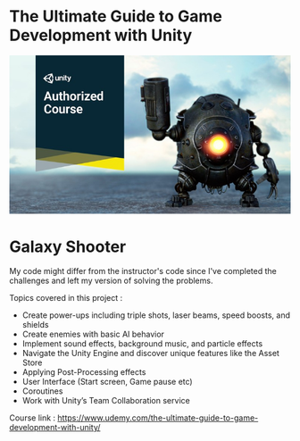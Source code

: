 # The Ultimate Guide to Game Development with Unity
![Alt text](CourseImage/tuggdwu.jpg?raw=true "Optional Title")

# Galaxy Shooter
My code might differ from the instructor's code since I've completed the challenges and left my version of solving the problems.

Topics covered in this project : 
 - Create power-ups including triple shots, laser beams, speed boosts, and shields
 - Create enemies with basic AI behavior
 - Implement sound effects, background music, and particle effects
 - Navigate the Unity Engine and discover unique features like the Asset Store
 - Applying Post-Processing effects
 - User Interface (Start screen, Game pause etc)
 - Coroutines
 - Work with Unity’s Team Collaboration service
 
 Course link : https://www.udemy.com/the-ultimate-guide-to-game-development-with-unity/

